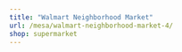 ```yaml
---
title: "Walmart Neighborhood Market"
url: /mesa/walmart-neighborhood-market-4/
shop: supermarket
---
```


